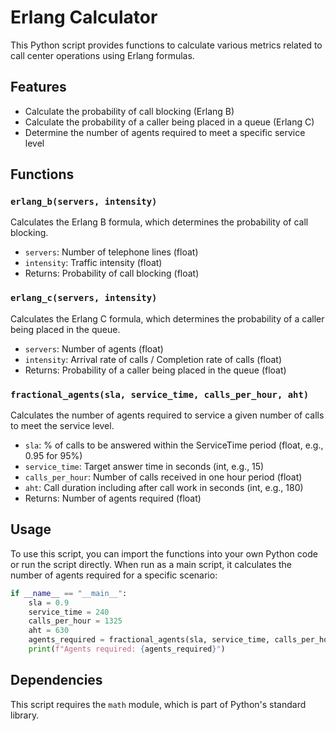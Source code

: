 # Erlang Calculator

This Python script provides functions to calculate various metrics related to call center operations using Erlang formulas.

## Features

- Calculate the probability of call blocking (Erlang B)
- Calculate the probability of a caller being placed in a queue (Erlang C)
- Determine the number of agents required to meet a specific service level

## Functions

### `erlang_b(servers, intensity)`

Calculates the Erlang B formula, which determines the probability of call blocking.

- `servers`: Number of telephone lines (float)
- `intensity`: Traffic intensity (float)
- Returns: Probability of call blocking (float)

### `erlang_c(servers, intensity)`

Calculates the Erlang C formula, which determines the probability of a caller being placed in the queue.

- `servers`: Number of agents (float)
- `intensity`: Arrival rate of calls / Completion rate of calls (float)
- Returns: Probability of a caller being placed in the queue (float)

### `fractional_agents(sla, service_time, calls_per_hour, aht)`

Calculates the number of agents required to service a given number of calls to meet the service level.

- `sla`: % of calls to be answered within the ServiceTime period (float, e.g., 0.95 for 95%)
- `service_time`: Target answer time in seconds (int, e.g., 15)
- `calls_per_hour`: Number of calls received in one hour period (float)
- `aht`: Call duration including after call work in seconds (int, e.g., 180)
- Returns: Number of agents required (float)

## Usage

To use this script, you can import the functions into your own Python code or run the script directly. When run as a main script, it calculates the number of agents required for a specific scenario:

```python
if __name__ == "__main__":
    sla = 0.9
    service_time = 240
    calls_per_hour = 1325
    aht = 630
    agents_required = fractional_agents(sla, service_time, calls_per_hour, aht)
    print(f"Agents required: {agents_required}")
```

## Dependencies

This script requires the `math` module, which is part of Python's standard library.

